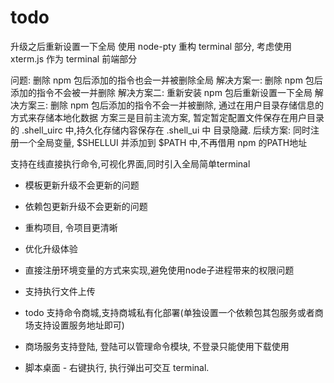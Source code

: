 # todo
升级之后重新设置一下全局
使用 node-pty 重构 terminal 部分, 考虑使用 xterm.js 作为 terminal 前端部分

问题: 删除 npm 包后添加的指令也会一并被删除全局
解决方案一: 删除 npm 包后添加的指令不会被一并删除
解决方案二: 重新安装 npm 包后重新设置一下全局 
解决方案三: 删除 npm 包后添加的指令不会一并被删除, 通过在用户目录存储信息的方式来存储本地化数据
方案三是目前主流方案, 暂定暂定配置文件保存在用户目录的 .shell_uirc 中,持久化存储内容保存在 .shell_ui 中
目录隐藏.
后续方案: 同时注册一个全局变量, $SHELLUI 并添加到 $PATH 中,不再借用 npm 的PATH地址

  支持在线直接执行命令,可视化界面,同时引入全局简单terminal
  - 模板更新升级不会更新的问题
  - 依赖包更新升级不会更新的问题
  - 重构项目, 令项目更清晰
  
  - 优化升级体验
  - 直接注册环境变量的方式来实现,避免使用node子进程带来的权限问题
  - 支持执行文件上传
  - todo 支持命令商城,支持商城私有化部署(单独设置一个依赖包其包服务或者商场支持设置服务地址即可)
  - 商场服务支持登陆, 登陆可以管理命令模块, 不登录只能使用下载使用
  - 脚本桌面 - 右键执行, 执行弹出可交互 terminal.